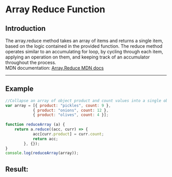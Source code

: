 # Array Reduce Function
## Introduction
The array.reduce method takes an array of items and returns a single item, based on the logic contained in the provided function. The reduce method operates similar to an accumulating for loop, by cycling through each item, applying an operation on them, and keeping track of an accumulator throughout the process.
<br>
MDN documentation: [Array.Reduce MDN docs](developer.mozilla.org/en-US/docs/Web/JavaScript/Reference/Global_Objects/Array/reduce)
<hr />

## Example

```javascript
//Collapse an array of object product and count values into a single object
var array = [{ product: "pickles", count: 9 }, 
            { product: "onions", count: 12 }, 
            { product: "olives", count: 4 }];
		
function reduceArray (a) {
    return a.reduce((acc, curr) => {
            acc[curr.product] = curr.count;
            return acc;
        }, {});
}
console.log(reduceArray(array));
```
## Result:

[Result]: ./Screenshot.png "Code Result"


